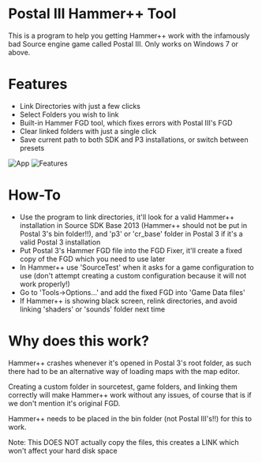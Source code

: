 # Postal III Hammer++ Tool
This is a program to help you getting Hammer++ work with the infamously bad Source engine game called Postal III. Only works on Windows 7 or above.

# Features
- Link Directories with just a few clicks
- Select Folders you wish to link
- Built-in Hammer FGD tool, which fixes errors with Postal III's FGD
- Clear linked folders with just a single click
- Save current path to both SDK and P3 installations, or switch between presets

![App](https://i.imgur.com/e63Xsia.png)
![Features](https://i.imgur.com/8ujpwC9.png)

# How-To
- Use the program to link directories, it'll look for a valid Hammer++ installation in Source SDK Base 2013 (Hammer++ should not be put in Postal 3's bin folder!!), and 'p3' or 'cr_base' folder in Postal 3 if it's a valid Postal 3 installation
- Put Postal 3's Hammer FGD file into the FGD Fixer, it'll create a fixed copy of the FGD which you need to use later
- In Hammer++ use 'SourceTest' when it asks for a game configuration to use (don't attempt creating a custom configuration because it will not work properly!)
- Go to 'Tools->Options...' and add the fixed FGD into 'Game Data files'
- If Hammer++ is showing black screen, relink directories, and avoid linking 'shaders' or 'sounds' folder next time

# Why does this work?
Hammer++ crashes whenever it's opened in Postal 3's root folder, as such there had to be an alternative way of loading maps with the map editor.

Creating a custom folder in sourcetest, game folders, and linking them correctly will make Hammer++ work without any issues, of course that is if we don't mention it's original FGD.

Hammer++ needs to be placed in the bin folder (not Postal III's!!) for this to work.

Note: This DOES NOT actually copy the files, this creates a LINK which won't affect your hard disk space
